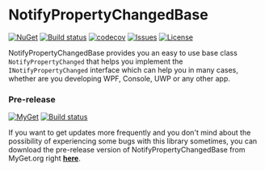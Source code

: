 # NotifyPropertyChangedBase
[![NuGet](https://img.shields.io/nuget/v/NotifyPropertyChangedBase.svg)](https://www.nuget.org/packages/NotifyPropertyChangedBase/)
[![Build status](https://ci.appveyor.com/api/projects/status/jc9gcr4gldjr8nq6/branch/master?svg=true)](https://ci.appveyor.com/project/bramborman/notifypropertychangedbase/branch/master)
[![codecov](https://codecov.io/gh/bramborman/NotifyPropertyChangedBase/branch/master/graph/badge.svg)](https://codecov.io/gh/bramborman/NotifyPropertyChangedBase)
[![Issues](https://img.shields.io/github/issues/bramborman/NotifyPropertyChangedBase.svg)](https://github.com/bramborman/NotifyPropertyChangedBase/issues)
[![License](https://img.shields.io/badge/license-MIT-blue.svg)](https://github.com/bramborman/NotifyPropertyChangedBase/blob/master/LICENSE.md)

NotifyPropertyChangedBase provides you an easy to use base class `NotifyPropertyChanged` that helps you implement the `INotifyPropertyChanged` interface which can help you in many cases, whether are you developing WPF, Console, UWP or any other app.

### Pre-release
[![MyGet](https://img.shields.io/myget/bramborman/vpre/NotifyPropertyChangedBase.svg)][MyGet]
[![Build status](https://ci.appveyor.com/api/projects/status/jc9gcr4gldjr8nq6/branch/dev?svg=true)](https://ci.appveyor.com/project/bramborman/notifypropertychangedbase/branch/dev)

If you want to get updates more frequently and you don't mind about the possibility of experiencing some bugs with this library sometimes, you can download the pre-release version of NotifyPropertyChangedBase from MyGet.org right [**here**][MyGet].

[MyGet]: https://www.myget.org/feed/bramborman/package/nuget/NotifyPropertyChangedBase